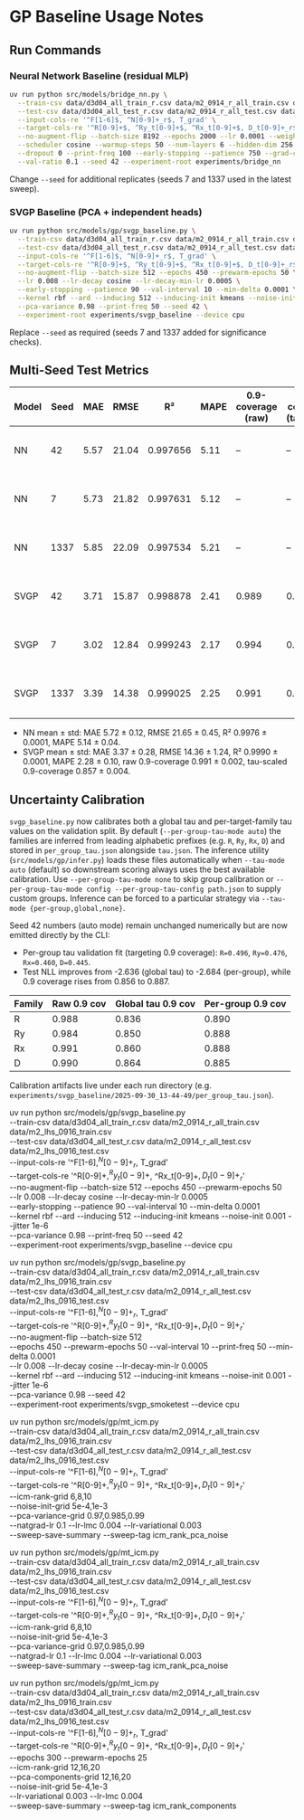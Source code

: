 # GP Baseline Usage Notes

## Run Commands

### Neural Network Baseline (residual MLP)
```bash
uv run python src/models/bridge_nn.py \
  --train-csv data/d3d04_all_train_r.csv data/m2_0914_r_all_train.csv data/m2_lhs_0916_train.csv \
  --test-csv data/d3d04_all_test_r.csv data/m2_0914_r_all_test.csv data/m2_lhs_0916_test.csv \
  --input-cols-re '^F[1-6]$, ^N[0-9]+_r$, T_grad' \
  --target-cols-re '^R[0-9]+$, ^Ry_t[0-9]+$, ^Rx_t[0-9]+$, D_t[0-9]+_r$' \
  --no-augment-flip --batch-size 8192 --epochs 2000 --lr 0.0001 --weight-decay 0.0001 \
  --scheduler cosine --warmup-steps 50 --num-layers 6 --hidden-dim 256 --model-type res_mlp \
  --dropout 0 --print-freq 100 --early-stopping --patience 750 --grad-clip 1.0 \
  --val-ratio 0.1 --seed 42 --experiment-root experiments/bridge_nn
```
Change `--seed` for additional replicates (seeds 7 and 1337 used in the latest sweep).

### SVGP Baseline (PCA + independent heads)
```bash
uv run python src/models/gp/svgp_baseline.py \
  --train-csv data/d3d04_all_train_r.csv data/m2_0914_r_all_train.csv data/m2_lhs_0916_train.csv \
  --test-csv data/d3d04_all_test_r.csv data/m2_0914_r_all_test.csv data/m2_lhs_0916_test.csv \
  --input-cols-re '^F[1-6]$, ^N[0-9]+_r$, T_grad' \
  --target-cols-re '^R[0-9]+$, ^Ry_t[0-9]+$, ^Rx_t[0-9]+$, D_t[0-9]+_r$' \
  --no-augment-flip --batch-size 512 --epochs 450 --prewarm-epochs 50 \
  --lr 0.008 --lr-decay cosine --lr-decay-min-lr 0.0005 \
  --early-stopping --patience 90 --val-interval 10 --min-delta 0.0001 \
  --kernel rbf --ard --inducing 512 --inducing-init kmeans --noise-init 0.001 --jitter 1e-6 \
  --pca-variance 0.98 --print-freq 50 --seed 42 \
  --experiment-root experiments/svgp_baseline --device cpu
```
Replace `--seed` as required (seeds 7 and 1337 added for significance checks).

## Multi-Seed Test Metrics

| Model | Seed | MAE | RMSE | R² | MAPE | 0.9-coverage (raw) | 0.9-coverage (tau/final) | Tau | Run dir |
| --- | --- | --- | --- | --- | --- | --- | --- | --- | --- |
| NN | 42 | 5.57 | 21.04 | 0.997656 | 5.11 | – | – | – | 2025-09-30_10-59-59 |
| NN | 7 | 5.73 | 21.82 | 0.997631 | 5.12 | – | – | – | 2025-09-30_14-36-29 |
| NN | 1337 | 5.85 | 22.09 | 0.997534 | 5.21 | – | – | – | 2025-09-30_14-39-13 |
| SVGP | 42 | 3.71 | 15.87 | 0.998878 | 2.41 | 0.989 | 0.856 | 0.408 | 2025-09-30_13-44-49 |
| SVGP | 7 | 3.02 | 12.84 | 0.999243 | 2.17 | 0.994 | 0.863 | 0.381 | 2025-09-30_14-42-02 |
| SVGP | 1337 | 3.39 | 14.38 | 0.999025 | 2.25 | 0.991 | 0.853 | 0.392 | 2025-09-30_14-57-03 |

- NN mean ± std: MAE 5.72 ± 0.12, RMSE 21.65 ± 0.45, R² 0.9976 ± 0.0001, MAPE 5.14 ± 0.04.
- SVGP mean ± std: MAE 3.37 ± 0.28, RMSE 14.36 ± 1.24, R² 0.9990 ± 0.0001, MAPE 2.28 ± 0.10, raw 0.9-coverage 0.991 ± 0.002, tau-scaled 0.9-coverage 0.857 ± 0.004.

## Uncertainty Calibration

`svgp_baseline.py` now calibrates both a global tau and per-target-family tau values on the validation split. By default (`--per-group-tau-mode auto`) the families are inferred from leading alphabetic prefixes (e.g. `R`, `Ry`, `Rx`, `D`) and stored in `per_group_tau.json` alongside `tau.json`. The inference utility (`src/models/gp/infer.py`) loads these files automatically when `--tau-mode auto` (default) so downstream scoring always uses the best available calibration. Use `--per-group-tau-mode none` to skip group calibration or `--per-group-tau-mode config --per-group-tau-config path.json` to supply custom groups. Inference can be forced to a particular strategy via `--tau-mode {per-group,global,none}`.

Seed 42 numbers (auto mode) remain unchanged numerically but are now emitted directly by the CLI:

- Per-group tau validation fit (targeting 0.9 coverage): `R=0.496`, `Ry=0.476`, `Rx=0.460`, `D=0.445`.
- Test NLL improves from -2.636 (global tau) to -2.684 (per-group), while 0.9 coverage rises from 0.856 to 0.887.

| Family | Raw 0.9 cov | Global tau 0.9 cov | Per-group 0.9 cov |
| --- | --- | --- | --- |
| R | 0.988 | 0.836 | 0.890 |
| Ry | 0.984 | 0.850 | 0.888 |
| Rx | 0.991 | 0.860 | 0.888 |
| D | 0.990 | 0.864 | 0.885 |

Calibration artifacts live under each run directory (e.g. `experiments/svgp_baseline/2025-09-30_13-44-49/per_group_tau.json`).

uv run python src/models/gp/svgp_baseline.py \
  --train-csv data/d3d04_all_train_r.csv data/m2_0914_r_all_train.csv data/m2_lhs_0916_train.csv \
  --test-csv data/d3d04_all_test_r.csv data/m2_0914_r_all_test.csv data/m2_lhs_0916_test.csv \
  --input-cols-re '^F[1-6]$, ^N[0-9]+_r$, T_grad' \
  --target-cols-re '^R[0-9]+$, ^Ry_t[0-9]+$, ^Rx_t[0-9]+$, D_t[0-9]+_r$' \
  --no-augment-flip --batch-size 512 --epochs 450 --prewarm-epochs 50 \
  --lr 0.008 --lr-decay cosine --lr-decay-min-lr 0.0005 \
  --early-stopping --patience 90 --val-interval 10 --min-delta 0.0001 \
  --kernel rbf --ard --inducing 512 --inducing-init kmeans --noise-init 0.001 --jitter 1e-6 \
  --pca-variance 0.98 --print-freq 50 --seed 42 \
  --experiment-root experiments/svgp_baseline --device cpu

uv run python src/models/gp/svgp_baseline.py \
  --train-csv data/d3d04_all_train_r.csv data/m2_0914_r_all_train.csv data/m2_lhs_0916_train.csv \
  --test-csv  data/d3d04_all_test_r.csv  data/m2_0914_r_all_test.csv  data/m2_lhs_0916_test.csv \
  --input-cols-re  '^F[1-6]$, ^N[0-9]+_r$, T_grad' \
  --target-cols-re '^R[0-9]+$, ^Ry_t[0-9]+$, ^Rx_t[0-9]+$, D_t[0-9]+_r$' \
  --no-augment-flip --batch-size 512 \
  --epochs 450 --prewarm-epochs 50 --val-interval 10 --print-freq 50 --min-delta 0.0001 \
  --lr 0.008 --lr-decay cosine --lr-decay-min-lr 0.0005 \
  --kernel rbf --ard --inducing 512 --inducing-init kmeans --noise-init 0.001 --jitter 1e-6 \
  --pca-variance 0.98 --seed 42 \
  --experiment-root experiments/svgp_smoketest --device cpu


uv run python src/models/gp/mt_icm.py \
  --train-csv data/d3d04_all_train_r.csv data/m2_0914_r_all_train.csv data/m2_lhs_0916_train.csv \
  --test-csv  data/d3d04_all_test_r.csv  data/m2_0914_r_all_test.csv  data/m2_lhs_0916_test.csv \
  --input-cols-re  '^F[1-6]$, ^N[0-9]+_r$, T_grad' \
  --target-cols-re '^R[0-9]+$, ^Ry_t[0-9]+$, ^Rx_t[0-9]+$, D_t[0-9]+_r$' \
  --icm-rank-grid 6,8,10 \
  --noise-init-grid 5e-4,1e-3 \
  --pca-variance-grid 0.97,0.985,0.99 \
  --natgrad-lr 0.1 --lr-lmc 0.004 --lr-variational 0.003 \
  --sweep-save-summary --sweep-tag icm_rank_pca_noise

uv run python src/models/gp/mt_icm.py \
    --train-csv data/d3d04_all_train_r.csv data/m2_0914_r_all_train.csv data/m2_lhs_0916_train.csv \
    --test-csv  data/d3d04_all_test_r.csv  data/m2_0914_r_all_test.csv  data/m2_lhs_0916_test.csv \
    --input-cols-re  '^F[1-6]$, ^N[0-9]+_r$, T_grad' \
    --target-cols-re '^R[0-9]+$, ^Ry_t[0-9]+$, ^Rx_t[0-9]+$, D_t[0-9]+_r$' \
    --icm-rank-grid 6,8,10 \
    --noise-init-grid 5e-4,1e-3 \
    --pca-variance-grid 0.97,0.985,0.99 \
    --natgrad-lr 0.1 --lr-lmc 0.004 --lr-variational 0.003 \
    --sweep-save-summary --sweep-tag icm_rank_pca_noise

uv run python src/models/gp/mt_icm.py \
    --train-csv data/d3d04_all_train_r.csv data/m2_0914_r_all_train.csv data/m2_lhs_0916_train.csv \
    --test-csv  data/d3d04_all_test_r.csv  data/m2_0914_r_all_test.csv  data/m2_lhs_0916_test.csv \
    --input-cols-re  '^F[1-6]$, ^N[0-9]+_r$, T_grad' \
    --target-cols-re '^R[0-9]+$, ^Ry_t[0-9]+$, ^Rx_t[0-9]+$, D_t[0-9]+_r$' \
    --epochs 300 --prewarm-epochs 25 \
    --icm-rank-grid 12,16,20 \
    --pca-components-grid 12,16,20 \
    --noise-init-grid 5e-4,1e-3 \
    --lr-variational 0.003 --lr-lmc 0.004 \
    --sweep-save-summary --sweep-tag icm_rank_components 